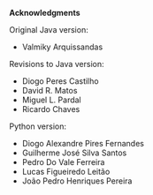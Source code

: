 **Acknowledgments**

Original Java version:

- Valmiky Arquissandas

Revisions to Java version:

- Diogo Peres Castilho
- David R. Matos
- Miguel L. Pardal
- Ricardo Chaves

Python version:

- Diogo Alexandre Pires Fernandes
- Guilherme José Silva Santos
- Pedro Do Vale Ferreira
- Lucas Figueiredo Leitão
- João Pedro Henriques Pereira
